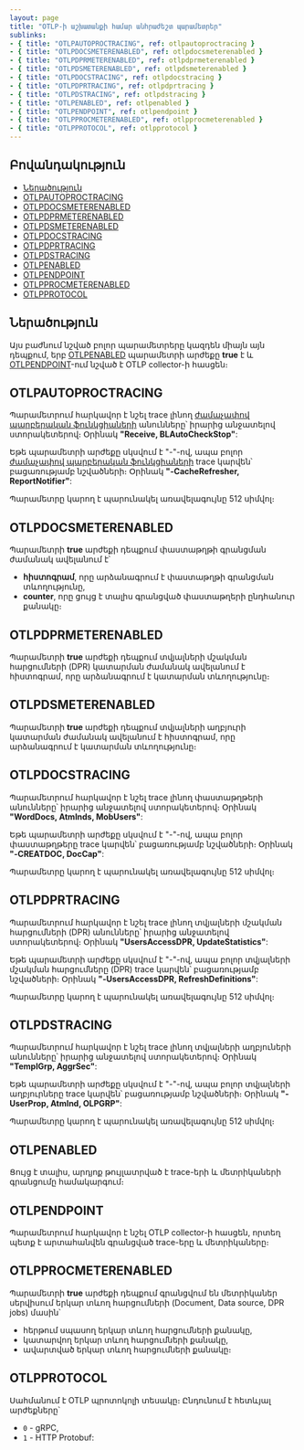```yaml
---
layout: page
title: "OTLP-ի աշխատանքի համար անհրաժեշտ պարամետրեր"
sublinks: 
- { title: "OTLPAUTOPROCTRACING", ref: otlpautoproctracing }
- { title: "OTLPDOCSMETERENABLED", ref: otlpdocsmeterenabled }
- { title: "OTLPDPRMETERENABLED", ref: otlpdprmeterenabled } 
- { title: "OTLPDSMETERENABLED", ref: otlpdsmeterenabled } 
- { title: "OTLPDOCSTRACING", ref: otlpdocstracing }
- { title: "OTLPDPRTRACING", ref: otlpdprtracing }
- { title: "OTLPDSTRACING", ref: otlpdstracing }
- { title: "OTLPENABLED", ref: otlpenabled }
- { title: "OTLPENDPOINT", ref: otlpendpoint }
- { title: "OTLPPROCMETERENABLED", ref: otlpprocmeterenabled }
- { title: "OTLPPROTOCOL", ref: otlpprotocol }
---
```


## Բովանդակություն

- [Ներածություն](#ներածություն)
- [OTLPAUTOPROCTRACING](#otlpautoproctracing)
- [OTLPDOCSMETERENABLED](#otlpdocsmeterenabled)
- [OTLPDPRMETERENABLED](#otlpdprmeterenabled)
- [OTLPDSMETERENABLED](#otlpdsmeterenabled)
- [OTLPDOCSTRACING](#otlpdocstracing)
- [OTLPDPRTRACING](#otlpdprtracing)
- [OTLPDSTRACING](#otlpdstracing)
- [OTLPENABLED](#otlpenabled)
- [OTLPENDPOINT](#otlpendpoint)
- [OTLPPROCMETERENABLED](#otlpprocmeterenabled)
- [OTLPPROTOCOL](#otlpprotocol)

## Ներածություն

Այս բաժնում նշված բոլոր պարամետրերը կազդեն միայն այն դեպքում, երբ [OTLPENABLED](#otlpenabled) պարամետրի արժեքը **true** է և [OTLPENDPOINT](#otlpendpoint)-ում նշված է OTLP collector-ի հասցեն։

## OTLPAUTOPROCTRACING

Պարամետրում հարկավոր է նշել trace լինող [ժամաչափով պարբերական ֆունկցիաների](https://armsoft.github.io/as4x-docs/HTM/ProgrGuide/Functions/Functions/CreateCallBackOnTimer.html) անունները՝ իրարից անջատելով ստորակետերով։ Օրինակ **"Receive, BLAutoCheckStop"**:

Եթե պարամետրի արժեքը սկսվում է "-"-ով, ապա բոլոր [ժամաչափով պարբերական ֆունկցիաների](https://armsoft.github.io/as4x-docs/HTM/ProgrGuide/Functions/Functions/CreateCallBackOnTimer.html) trace կարվեն՝ բացառությամբ նշվածների։ Օրինակ **"-CacheRefresher, ReportNotifier"**:

Պարամետրը կարող է պարունակել առավելագույնը 512 սիմվոլ։

## OTLPDOCSMETERENABLED

Պարամետրի **true** արժեքի դեպքում փաստաթղթի գրանցման ժամանակ ավելանում է՝
* **հիստոգրամ**, որը արձանագրում է փաստաթղթի գրանցման տևողությունը,
* **counter**, որը ցույց է տալիս գրանցված փաստաթղերի ընդհանուր քանակը։

## OTLPDPRMETERENABLED

Պարամետրի **true** արժեքի դեպքում տվյալների մշակման հարցումների (DPR) կատարման ժամանակ ավելանում է հիստոգրամ, որը արձանագրում է կատարման տևողությունը։

## OTLPDSMETERENABLED

Պարամետրի **true** արժեքի դեպքում տվյալների աղբյուրի կատարման ժամանակ ավելանում է հիստոգրամ, որը արձանագրում է կատարման տևողությունը։

## OTLPDOCSTRACING    

Պարամետրում հարկավոր է նշել trace լինող փաստաթղթերի անունները՝ իրարից անջատելով ստորակետերով։ Օրինակ **"WordDocs, AtmInds, MobUsers"**:

Եթե պարամետրի արժեքը սկսվում է "-"-ով, ապա բոլոր փաստաթղթերը trace կարվեն՝ բացառությամբ նշվածների։ Օրինակ **"-CREATDOC, DocCap"**:

Պարամետրը կարող է պարունակել առավելագույնը 512 սիմվոլ։

## OTLPDPRTRACING    

Պարամետրում հարկավոր է նշել trace լինող տվյալների մշակման հարցումների (DPR) անունները՝ իրարից անջատելով ստորակետերով։ Օրինակ **"UsersAccessDPR, UpdateStatistics"**:

Եթե պարամետրի արժեքը սկսվում է "-"-ով, ապա բոլոր տվյալների մշակման հարցումները (DPR) trace կարվեն՝ բացառությամբ նշվածների։ Օրինակ **"-UsersAccessDPR, RefreshDefinitions"**:

Պարամետրը կարող է պարունակել առավելագույնը 512 սիմվոլ։

## OTLPDSTRACING   

Պարամետրում հարկավոր է նշել trace լինող տվյալների աղբյուների անունները՝ իրարից անջատելով ստորակետերով։ Օրինակ **"TemplGrp, AggrSec"**:

Եթե պարամետրի արժեքը սկսվում է "-"-ով, ապա բոլոր տվյալների աղբյուրները trace կարվեն՝ բացառությամբ նշվածների։ Օրինակ **"-UserProp, AtmInd, OLPGRP"**:

Պարամետրը կարող է պարունակել առավելագույնը 512 սիմվոլ։

## OTLPENABLED  

Ցույց է տալիս, արդյոք թույլատրված է trace-երի և մետրիկաների գրանցումը համակարգում։

## OTLPENDPOINT

Պարամետրում հարկավոր է նշել OTLP collector-ի հասցեն, որտեղ պետք է արտահանվեն գրանցված trace-երը և մետրիկաները։

## OTLPPROCMETERENABLED 

Պարամետրի **true** արժեքի դեպքում գրանցվում են մետրիկաներ սերվիսում երկար տևող հարցումների (Document, Data source, DPR jobs) մասին՝
* հերթում սպասող երկար տևող հարցումների քանակը,
* կատարվող երկար տևող հարցումների քանակը,
* ավարտված երկար տևող հարցումների քանակը։

## OTLPPROTOCOL 

Սահմանում է OTLP պրոտոկոլի տեսակը։ Ընդունում է հետևյալ արժեքները՝
* `0` - gRPC,
* `1` - HTTP Protobuf: 
